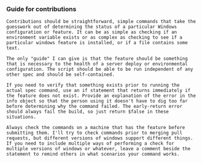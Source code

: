 ### Guide for contributions

	Contributions should be straightforward, simple commands that take the guesswork out of determining the status of a particular Windows configuration or feature. It can be as simple as checking if an environment variable exists or as complex as checking to see if a particular windows feature is installed, or if a file contains some text.
	
	The only "guide" I can give is that the feature should be something that is necessary to the health of a server deploy or environmental configuration. The script should be able to be run independent of any other spec and should be self-contained. 
	
	If you need to verify that something exists prior to running the actual spec command, use an if statement that returns immediately if the feature does not exist. Provide an explanation of the error in the info object so that the person using it doesn't have to dig too far before determining why the command failed. The early-return error should always fail the build, so just return $false in these situations.
	
	Always check the commands on a machine that has the feature before submitting them. I'll try to check commands prior to merging pull requests, but different versions of windows support different things. If you need to include multiple ways of performing a check for multiple versions of windows or whatever, leave a comment beside the statement to remind others in what scenarios your command works.